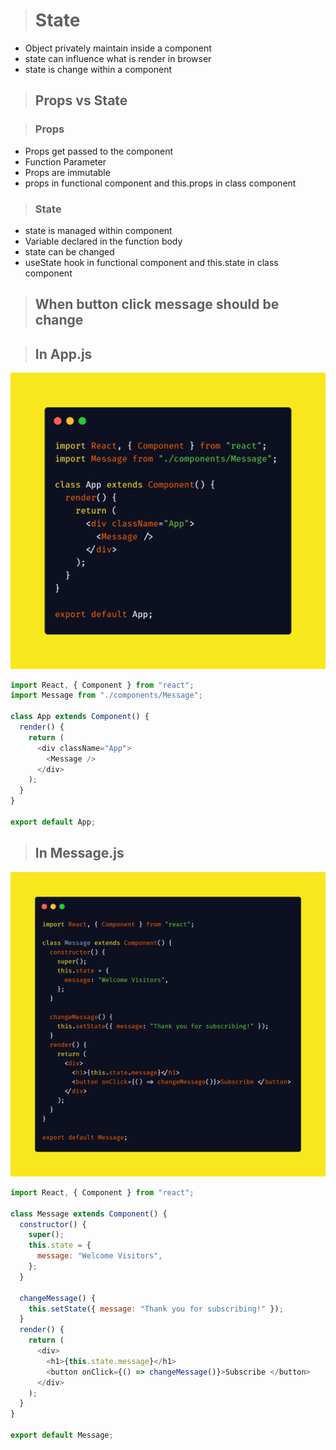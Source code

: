 > # State

- Object privately maintain inside a component
- state can influence what is render in browser
- state is change within a component

> ## Props vs State

> ### Props

- Props get passed to the component
- Function Parameter
- Props are immutable
- props in functional component and this.props in class component

> ### State

- state is managed within component
- Variable declared in the function body
- state can be changed
- useState hook in functional component and this.state in class component

> ## When button click message should be change

> ## In **App.js**
![App.js](https://github.com/ppm143/AllProjectImages/blob/master/ReactJS%20Tutorial/state/appjs.png)

```js
import React, { Component } from "react";
import Message from "./components/Message";

class App extends Component() {
  render() {
    return (
      <div className="App">
        <Message />
      </div>
    );
  }
}

export default App;
```
> ## In **Message.js**
![Message.js](https://github.com/ppm143/AllProjectImages/blob/master/ReactJS%20Tutorial/state/messagejs.png)

```js
import React, { Component } from "react";

class Message extends Component() {
  constructor() {
    super();
    this.state = {
      message: "Welcome Visitors",
    };
  }

  changeMessage() {
    this.setState({ message: "Thank you for subscribing!" });
  }
  render() {
    return (
      <div>
        <h1>{this.state.message}</h1>
        <button onClick={() => changeMessage()}>Subscribe </button>
      </div>
    );
  }
}

export default Message;
```

